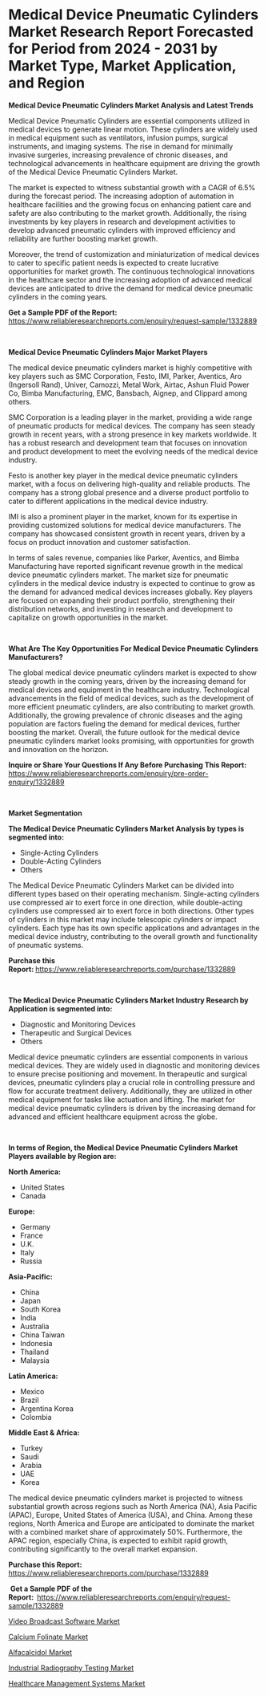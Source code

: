 <p><h1>Medical Device Pneumatic Cylinders Market Research Report Forecasted for Period from 2024 -  2031 by Market Type, Market Application, and Region</h1></p><p><strong>Medical Device Pneumatic Cylinders Market Analysis and Latest Trends</strong></p>
<p><p>Medical Device Pneumatic Cylinders are essential components utilized in medical devices to generate linear motion. These cylinders are widely used in medical equipment such as ventilators, infusion pumps, surgical instruments, and imaging systems. The rise in demand for minimally invasive surgeries, increasing prevalence of chronic diseases, and technological advancements in healthcare equipment are driving the growth of the Medical Device Pneumatic Cylinders Market.</p><p>The market is expected to witness substantial growth with a CAGR of 6.5% during the forecast period. The increasing adoption of automation in healthcare facilities and the growing focus on enhancing patient care and safety are also contributing to the market growth. Additionally, the rising investments by key players in research and development activities to develop advanced pneumatic cylinders with improved efficiency and reliability are further boosting market growth.</p><p>Moreover, the trend of customization and miniaturization of medical devices to cater to specific patient needs is expected to create lucrative opportunities for market growth. The continuous technological innovations in the healthcare sector and the increasing adoption of advanced medical devices are anticipated to drive the demand for medical device pneumatic cylinders in the coming years.</p></p>
<p><strong>Get a Sample PDF of the Report:&nbsp;</strong> <a href="https://www.reliableresearchreports.com/enquiry/request-sample/1332889">https://www.reliableresearchreports.com/enquiry/request-sample/1332889</a></p>
<p>&nbsp;</p>
<p><strong>Medical Device Pneumatic Cylinders Major Market Players</strong></p>
<p><p>The medical device pneumatic cylinders market is highly competitive with key players such as SMC Corporation, Festo, IMI, Parker, Aventics, Aro (Ingersoll Rand), Univer, Camozzi, Metal Work, Airtac, Ashun Fluid Power Co, Bimba Manufacturing, EMC, Bansbach, Aignep, and Clippard among others.</p><p>SMC Corporation is a leading player in the market, providing a wide range of pneumatic products for medical devices. The company has seen steady growth in recent years, with a strong presence in key markets worldwide. It has a robust research and development team that focuses on innovation and product development to meet the evolving needs of the medical device industry.</p><p>Festo is another key player in the medical device pneumatic cylinders market, with a focus on delivering high-quality and reliable products. The company has a strong global presence and a diverse product portfolio to cater to different applications in the medical device industry.</p><p>IMI is also a prominent player in the market, known for its expertise in providing customized solutions for medical device manufacturers. The company has showcased consistent growth in recent years, driven by a focus on product innovation and customer satisfaction.</p><p>In terms of sales revenue, companies like Parker, Aventics, and Bimba Manufacturing have reported significant revenue growth in the medical device pneumatic cylinders market. The market size for pneumatic cylinders in the medical device industry is expected to continue to grow as the demand for advanced medical devices increases globally. Key players are focused on expanding their product portfolio, strengthening their distribution networks, and investing in research and development to capitalize on growth opportunities in the market.</p></p>
<p>&nbsp;</p>
<p><strong>What Are The Key Opportunities For Medical Device Pneumatic Cylinders Manufacturers?</strong></p>
<p><p>The global medical device pneumatic cylinders market is expected to show steady growth in the coming years, driven by the increasing demand for medical devices and equipment in the healthcare industry. Technological advancements in the field of medical devices, such as the development of more efficient pneumatic cylinders, are also contributing to market growth. Additionally, the growing prevalence of chronic diseases and the aging population are factors fueling the demand for medical devices, further boosting the market. Overall, the future outlook for the medical device pneumatic cylinders market looks promising, with opportunities for growth and innovation on the horizon.</p></p>
<p><strong>Inquire or Share Your Questions If Any Before Purchasing This Report:</strong> <a href="https://www.reliableresearchreports.com/enquiry/pre-order-enquiry/1332889">https://www.reliableresearchreports.com/enquiry/pre-order-enquiry/1332889</a></p>
<p>&nbsp;</p>
<p><strong>Market Segmentation</strong></p>
<p><strong>The Medical Device Pneumatic Cylinders Market Analysis by types is segmented into:</strong></p>
<p><ul><li>Single-Acting Cylinders</li><li>Double-Acting Cylinders</li><li>Others</li></ul></p>
<p><p>The Medical Device Pneumatic Cylinders Market can be divided into different types based on their operating mechanism. Single-acting cylinders use compressed air to exert force in one direction, while double-acting cylinders use compressed air to exert force in both directions. Other types of cylinders in this market may include telescopic cylinders or impact cylinders. Each type has its own specific applications and advantages in the medical device industry, contributing to the overall growth and functionality of pneumatic systems.</p></p>
<p><strong>Purchase this Report:&nbsp;</strong><a href="https://www.reliableresearchreports.com/purchase/1332889">https://www.reliableresearchreports.com/purchase/1332889</a></p>
<p>&nbsp;</p>
<p><strong>The Medical Device Pneumatic Cylinders Market Industry Research by Application is segmented into:</strong></p>
<p><ul><li>Diagnostic and Monitoring Devices</li><li>Therapeutic and Surgical Devices</li><li>Others</li></ul></p>
<p><p>Medical device pneumatic cylinders are essential components in various medical devices. They are widely used in diagnostic and monitoring devices to ensure precise positioning and movement. In therapeutic and surgical devices, pneumatic cylinders play a crucial role in controlling pressure and flow for accurate treatment delivery. Additionally, they are utilized in other medical equipment for tasks like actuation and lifting. The market for medical device pneumatic cylinders is driven by the increasing demand for advanced and efficient healthcare equipment across the globe.</p></p>
<p>&nbsp;</p>
<p><strong>In terms of Region, the Medical Device Pneumatic Cylinders Market Players available by Region are:</strong></p>
<p>
    <p> <strong> North America: </strong>
        <ul>
            <li>United States</li>
            <li>Canada</li>
        </ul>
        </p> 
    <p> <strong> Europe: </strong>
        <ul>
            <li>Germany</li>
            <li>France</li>
            <li>U.K.</li>
            <li>Italy</li>
            <li>Russia</li>
        </ul>
        </p> 
    <p> <strong> Asia-Pacific: </strong>
        <ul>
            <li>China</li>
            <li>Japan</li>
            <li>South Korea</li>
            <li>India</li>
            <li>Australia</li>
            <li>China Taiwan</li>
            <li>Indonesia</li>
            <li>Thailand</li>
            <li>Malaysia</li>
        </ul>
        </p> 
    <p> <strong> Latin America: </strong>
        <ul>
            <li>Mexico</li>
            <li>Brazil</li>
            <li>Argentina Korea</li>
            <li>Colombia</li>
        </ul>
        </p> 
    <p> <strong> Middle East & Africa: </strong>
        <ul>
            <li>Turkey</li>
            <li>Saudi</li>
            <li>Arabia</li>
            <li>UAE</li>
            <li>Korea</li>
        </ul>
    </p>
    </p>
<p><p>The medical device pneumatic cylinders market is projected to witness substantial growth across regions such as North America (NA), Asia Pacific (APAC), Europe, United States of America (USA), and China. Among these regions, North America and Europe are anticipated to dominate the market with a combined market share of approximately 50%. Furthermore, the APAC region, especially China, is expected to exhibit rapid growth, contributing significantly to the overall market expansion.</p></p>
<p><strong>Purchase this Report: </strong><a href="https://www.reliableresearchreports.com/purchase/1332889">https://www.reliableresearchreports.com/purchase/1332889</a></p>
<p>&nbsp;<strong>Get a Sample PDF of the Report:&nbsp;&nbsp;</strong><a href="https://www.reliableresearchreports.com/enquiry/request-sample/1332889">https://www.reliableresearchreports.com/enquiry/request-sample/1332889</a></p>
<p><strong></strong></p>
<p><p><a href="https://medium.com/p/fc9a03dbe931/edit">Video Broadcast Software Market</a></p><p><a href="https://medium.com/p/a5c405ad6989/edit">Calcium Folinate Market</a></p><p><a href="https://medium.com/p/5b212ff5f963/edit">Alfacalcidol Market</a></p><p><a href="https://medium.com/p/142ac474118a/edit">Industrial Radiography Testing Market</a></p><p><a href="https://medium.com/p/45a635425ebc/edit">Healthcare Management Systems Market</a></p></p>